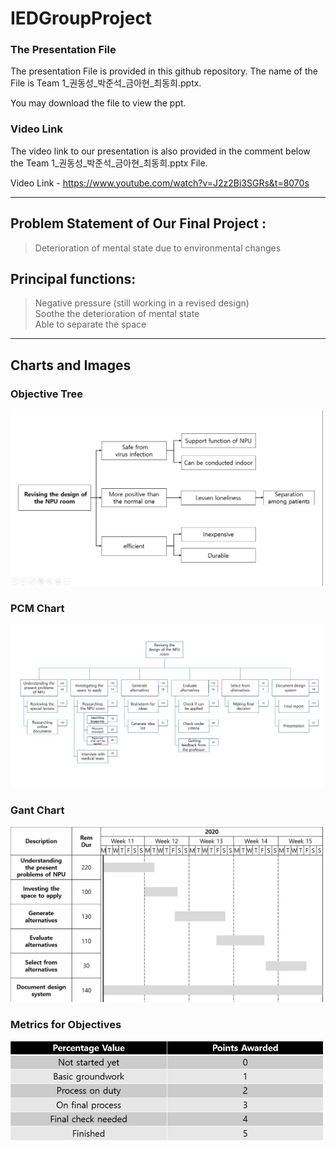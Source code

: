 # IEDGroupProject

### The Presentation File
The presentation File is provided in this github repository. 
The name of the File is Team 1_권동성_박준석_금아현_최동희.pptx. 

You may download the file to view the ppt.

### Video Link
The video link to our presentation is also provided in the comment below the Team 1_권동성_박준석_금아현_최동희.pptx File.

Video Link - https://www.youtube.com/watch?v=J2z2Bi3SGRs&t=8070s
***


## Problem Statement of Our Final Project : 
> Deterioration of mental state due to environmental changes     
## Principal functions: 
> Negative pressure (still working in a revised design)   
> Soothe the deterioration of mental state  
>	Able to separate the space   
***
## Charts and Images
### Objective Tree
<img src="https://github.com/Junduck15/IEDGroupProject/blob/main/objective_tree.png?raw=true" width=500px></img>

### PCM Chart
<img src="https://github.com/Junduck15/IEDGroupProject/blob/main/PCM.jpg?raw=true" width=500px></img>


### Gant Chart
<img src="https://github.com/Junduck15/IEDGroupProject/blob/main/Gant chart.png?raw=true" width=500px></img>

### Metrics for Objectives
<img src="https://github.com/Junduck15/IEDGroupProject/blob/main/Metrics.png?raw=true" width=500px></img>
